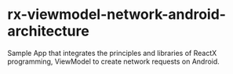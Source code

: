 # rx-viewmodel-network-android-architecture
Sample App that integrates the principles and libraries of ReactX programming, ViewModel to create network requests on Android.
